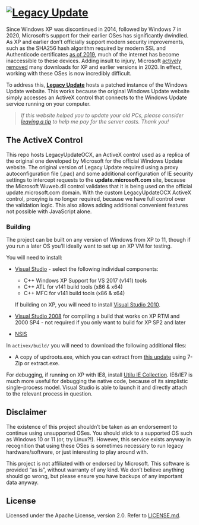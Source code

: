 # [<img src="https://legacyupdate.net/socialbanner.png" alt="Legacy Update">](http://legacyupdate.net/)

Since Windows XP was discontinued in 2014, followed by Windows 7 in 2020, Microsoft’s support for their earlier OSes has significantly dwindled. As XP and earlier don’t officially support modern security improvements, such as the SHA256 hash algorithm required by modern SSL and Authenticode certificates [as of 2019](https://support.microsoft.com/en-us/topic/2019-sha-2-code-signing-support-requirement-for-windows-and-wsus-64d1c82d-31ee-c273-3930-69a4cde8e64f), much of the internet has become inaccessible to these devices. Adding insult to injury, Microsoft [actively removed](https://techcommunity.microsoft.com/t5/windows-it-pro-blog/sha-1-windows-content-to-be-retired-august-3-2020/ba-p/1544373) many downloads for XP and earlier versions in 2020. In effect, working with these OSes is now incredibly difficult.

To address this, [**Legacy Update**](https://legacyupdate.net/) hosts a patched instance of the Windows Update website. This works because the original Windows Update website simply accesses an ActiveX control that connects to the Windows Update service running on your computer.

> *If this website helped you to update your old PCs, please consider [leaving a tip](https://github.com/sponsors/kirb) to help me pay for the server costs. Thank you!*

## The ActiveX Control
This repo hosts LegacyUpdateOCX, an ActiveX control used as a replica of the original one developed by Microsoft for the official Windows Update website. The original version of Legacy Update required using a proxy autoconfiguration file (.pac) and some additional configuration of IE security settings to intercept requests to the **update.microsoft.com** site, because the Microsoft Wuweb.dll control validates that it is being used on the official update.microsoft.com domain. With the custom LegacyUpdateOCX ActiveX control, proxying is no longer required, because we have full control over the validation logic. This also allows adding additional convenient features not possible with JavaScript alone.

### Building
The project can be built on any version of Windows from XP to 11, though if you run a later OS you’ll ideally want to set up an XP VM for testing.

You will need to install:

* [Visual Studio](https://visualstudio.microsoft.com/vs/) - select the following individual components:
	* C++ Windows XP Support for VS 2017 (v141) tools
	* C++ ATL for v141 build tools (x86 & x64)
	* C++ MFC for v141 build tools (x86 & x64)

	If building on XP, you will need to install [Visual Studio 2010](https://my.visualstudio.com/Downloads?q=Visual%20Studio%202010&pgroup=).
* [Visual Studio 2008](https://my.visualstudio.com/Downloads?q=Visual%20Studio%20Express%202008%20with%20Service%20Pack%201&pgroup=) for compiling a build that works on XP RTM and 2000 SP4 - not required if you only want to build for XP SP2 and later
* [NSIS](https://nsis.sourceforge.io/)

In `activex/build/` you will need to download the following additional files:

* A copy of updroots.exe, which you can extract from [this update](http://download.windowsupdate.com/d/msdownload/update/software/secu/2015/03/rvkroots_3f2ce4676450c06f109b5b4e68bec252873ccc21.exe) using 7-Zip or extract.exe.

For debugging, if running on XP with IE8, install [Utilu IE Collection](https://www.utilu.com/iecollection/). IE6/IE7 is much more useful for debugging the native code, because of its simplistic single-process model. Visual Studio is able to launch it and directly attach to the relevant process in question.

## Disclaimer
The existence of this project shouldn’t be taken as an endorsement to continue using unsupported OSes. You should stick to a supported OS such as Windows 10 or 11 (or, try Linux?!). However, this service exists anyway in recognition that using these OSes is sometimes necessary to run legacy hardware/software, or just interesting to play around with.

This project is not affiliated with or endorsed by Microsoft. This software is provided “as is”, without warranty of any kind. We don’t believe anything should go wrong, but please ensure you have backups of any important data anyway.

## License
Licensed under the Apache License, version 2.0. Refer to [LICENSE.md](https://github.com/kirb/LegacyUpdate/blob/main/LICENSE.md).
